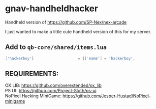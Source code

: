 #     gnav-handheldhacker
Handheld version of https://github.com/SP-Nex/nex-arcade

I just wanted to make a little cute handheld version of this for my server.

## Add to `qb-core/shared/items.lua`
```lua
['hackerboy']                	 = {['name'] = 'hackerboy',               	['label'] = 'Weird Game Console',             ['weight'] = 1,       ['type'] = 'item',      ['image'] = 'hackerboy.png',        	['unique'] = false,     ['useable'] = true,     ['shouldClose'] = true,    ['combinable'] = nil,   ['description'] = ''},
```

**REQUIREMENTS:**
-----------------
OX LIB: https://github.com/overextended/ox_lib <br>
PS UI: https://github.com/Project-Sloth/ps-ui <br>
NoPixel Hacking MiniGame: https://github.com/Jesper-Hustad/NoPixel-minigame
